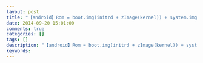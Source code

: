 ```yaml
---
layout: post
title: "【android】Rom = boot.img(initrd + zImage(kernel)) + system.img"
date: 2014-09-20 15:01:00 
comments: true
categories: []
tags: []
description: "【android】Rom = boot.img(initrd + zImage(kernel)) + system.img"
keywords: 
---
```





